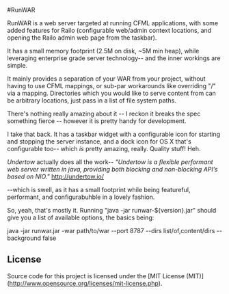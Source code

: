 #RunWAR

RunWAR is a web server targeted at running CFML applications, with some added 
features for Railo (configurable web/admin context locations, and opening the
Railo admin web page from the taskbar).

It has a small memory footprint (2.5M on disk, ~5M min heap), while leveraging
enterprise grade server technology-- and the inner workings are simple.

It mainly provides a separation of your WAR from your project, without having 
to use CFML mappings, or sub-par workarounds like overriding "/" via a mapping.
Directories which you would like to serve content from can be arbitrary
locations, just pass in a list of file system paths.

There's nothing really amazing about it -- I reckon it breaks the spec
something fierce -- however it is pretty handy for development.

I take that back.  It has a taskbar widget with a configurable icon for starting
and stopping the server instance, and a dock icon for OS X that's configurable 
too-- which _is_ pretty amazing, really.  Quality stuff!  Heh.

*Undertow* actually does all the work-- _"Undertow is a flexible performant
web server written in java, providing both blocking and non-blocking API’s 
based on NIO."_ http://undertow.io/

--which is swell, as it has a small footprint while being featureful,
performant, and configurabuhble in a lovely fashion.

So, yeah, that's mostly it.  Running "java -jar runwar-${version}.jar"
should give you a list of available options, the basics being:

java -jar runwar.jar -war path/to/war --port 8787 --dirs list/of,content/dirs --background false


## License

Source code for this project is licensed under the [MIT License (MIT)] (http://www.opensource.org/licenses/mit-license.php).

